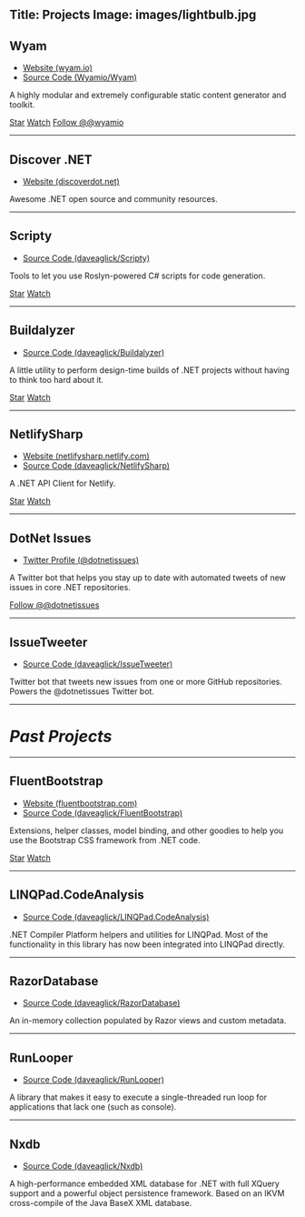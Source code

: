 Title: Projects
Image: images/lightbulb.jpg
---

## Wyam
* [Website (wyam.io)](https://wyam.io)
* [Source Code (Wyamio/Wyam)](https://github.com/Wyamio/Wyam)

A highly modular and extremely configurable static content generator and toolkit.

<p>
    <a class="github-button" href="https://github.com/Wyamio/Wyam" data-icon="octicon-star" data-style="mega" data-count-href="/Wyamio/Wyam/stargazers" data-count-api="/repos/Wyamio/Wyam#stargazers_count" data-count-aria-label="# stargazers on GitHub" aria-label="Star Wyamio/Wyam on GitHub">Star</a> <a class="github-button" href="https://github.com/Wyamio/Wyam" data-icon="octicon-eye" data-style="mega" data-count-href="/Wyamio/Wyam/watchers" data-count-api="/repos/Wyamio/Wyam#subscribers_count" data-count-aria-label="# watchers on GitHub" aria-label="Watch Wyamio/Wyam on GitHub">Watch</a> <a href="https://twitter.com/wyamio" class="twitter-follow-button" data-show-count="false" data-size="large">Follow @@wyamio</a>
</p>

---

## Discover .NET
* [Website (discoverdot.net)](https://discoverdot.net)

Awesome .NET open source and community resources.

---

## Scripty
* [Source Code (daveaglick/Scripty)](https://github.com/daveaglick/Scripty)

Tools to let you use Roslyn-powered C# scripts for code generation.

<p>
    <a class="github-button" href="https://github.com/daveaglick/Scripty" data-icon="octicon-star" data-style="mega" data-count-href="/daveaglick/Scripty/stargazers" data-count-api="/repos/daveaglick/Scripty#stargazers_count" data-count-aria-label="# stargazers on GitHub" aria-label="Star daveaglick/Scripty on GitHub">Star</a> <a class="github-button" href="https://github.com/daveaglick/Scripty" data-icon="octicon-eye" data-style="mega" data-count-href="/daveaglick/Scripty/watchers" data-count-api="/repos/daveaglick/Scripty#subscribers_count" data-count-aria-label="# watchers on GitHub" aria-label="Watch daveaglick/Scripty on GitHub">Watch</a>
</p>

---

## Buildalyzer
* [Source Code (daveaglick/Buildalyzer)](https://github.com/daveaglick/Buildalyzer)

A little utility to perform design-time builds of .NET projects without having to think too hard about it. 

<p>
    <a class="github-button" href="https://github.com/daveaglick/Buildalyzer" data-icon="octicon-star" data-style="mega" data-count-href="/daveaglick/Buildalyzer/stargazers" data-count-api="/repos/daveaglick/Buildalyzer#stargazers_count" data-count-aria-label="# stargazers on GitHub" aria-label="Star daveaglick/Buildalyzer on GitHub">Star</a> <a class="github-button" href="https://github.com/daveaglick/Buildalyzer" data-icon="octicon-eye" data-style="mega" data-count-href="/daveaglick/Buildalyzer/watchers" data-count-api="/repos/daveaglick/Buildalyzer#subscribers_count" data-count-aria-label="# watchers on GitHub" aria-label="Watch daveaglick/Buildalyzer on GitHub">Watch</a>
</p>

---

## NetlifySharp
* [Website (netlifysharp.netlify.com)](http://netlifysharp.netlify.com/)
* [Source Code (daveaglick/NetlifySharp)](https://github.com/daveaglick/NetlifySharp)

A .NET API Client for Netlify.

<p>
    <a class="github-button" href="https://github.com/daveaglick/NetlifySharp" data-icon="octicon-star" data-style="mega" data-count-href="/daveaglick/NetlifySharp/stargazers" data-count-api="/repos/daveaglick/NetlifySharp#stargazers_count" data-count-aria-label="# stargazers on GitHub" aria-label="Star daveaglick/NetlifySharp on GitHub">Star</a> <a class="github-button" href="https://github.com/daveaglick/NetlifySharp" data-icon="octicon-eye" data-style="mega" data-count-href="/daveaglick/NetlifySharp/watchers" data-count-api="/repos/daveaglick/NetlifySharp#subscribers_count" data-count-aria-label="# watchers on GitHub" aria-label="Watch daveaglick/NetlifySharp on GitHub">Watch</a>
</p>

---

## DotNet Issues
* [Twitter Profile (@dotnetissues)](https://twitter.com/@dotnetissues)

A Twitter bot that helps you stay up to date with automated tweets of new issues in core .NET repositories. 

<p>
    <a href="https://twitter.com/dotnetissues" class="twitter-follow-button" data-show-count="false" data-size="large">Follow @@dotnetissues</a>    
</p>

---

## IssueTweeter
* [Source Code (daveaglick/IssueTweeter)](https://github.com/daveaglick/IssueTweeter)

Twitter bot that tweets new issues from one or more GitHub repositories. Powers the @dotnetissues Twitter bot.

---
# *Past Projects*
---

## FluentBootstrap
* [Website (fluentbootstrap.com)](http://fluentbootstrap.com/)
* [Source Code (daveaglick/FluentBootstrap)](https://github.com/daveaglick/FluentBootstrap)

Extensions, helper classes, model binding, and other goodies to help you use the Bootstrap CSS framework from .NET code.

<p>
    <a class="github-button" href="https://github.com/daveaglick/FluentBootstrap" data-icon="octicon-star" data-style="mega" data-count-href="/daveaglick/FluentBootstrap/stargazers" data-count-api="/repos/daveaglick/FluentBootstrap#stargazers_count" data-count-aria-label="# stargazers on GitHub" aria-label="Star daveaglick/FluentBootstrap on GitHub">Star</a> <a class="github-button" href="https://github.com/daveaglick/FluentBootstrap" data-icon="octicon-eye" data-style="mega" data-count-href="/daveaglick/FluentBootstrap/watchers" data-count-api="/repos/daveaglick/FluentBootstrap#subscribers_count" data-count-aria-label="# watchers on GitHub" aria-label="Watch daveaglick/FluentBootstrap on GitHub">Watch</a>
</p>

---

## LINQPad.CodeAnalysis
* [Source Code (daveaglick/LINQPad.CodeAnalysis)](https://github.com/daveaglick/LINQPad.CodeAnalysis)

.NET Compiler Platform helpers and utilities for LINQPad. Most of the functionality in this library has now been integrated into LINQPad directly.

---

## RazorDatabase
* [Source Code (daveaglick/RazorDatabase)](https://github.com/daveaglick/RazorDatabase)

An in-memory collection populated by Razor views and custom metadata.

---

## RunLooper
* [Source Code (daveaglick/RunLooper)](https://github.com/daveaglick/RunLooper)

A library that makes it easy to execute a single-threaded run loop for applications that lack one (such as console).

---

## Nxdb
* [Source Code (daveaglick/Nxdb)](https://github.com/daveaglick/Nxdb)

A high-performance embedded XML database for .NET with full XQuery support and a powerful object persistence framework. Based on an IKVM cross-compile of the Java BaseX XML database.

<script async defer id="github-bjs" src="https://buttons.github.io/buttons.js"></script>
<script>!function(d,s,id){var js,fjs=d.getElementsByTagName(s)[0],p=/^http:/.test(d.location)?'http':'https';if(!d.getElementById(id)){js=d.createElement(s);js.id=id;js.src=p+'://platform.twitter.com/widgets.js';fjs.parentNode.insertBefore(js,fjs);}}(document, 'script', 'twitter-wjs');</script>